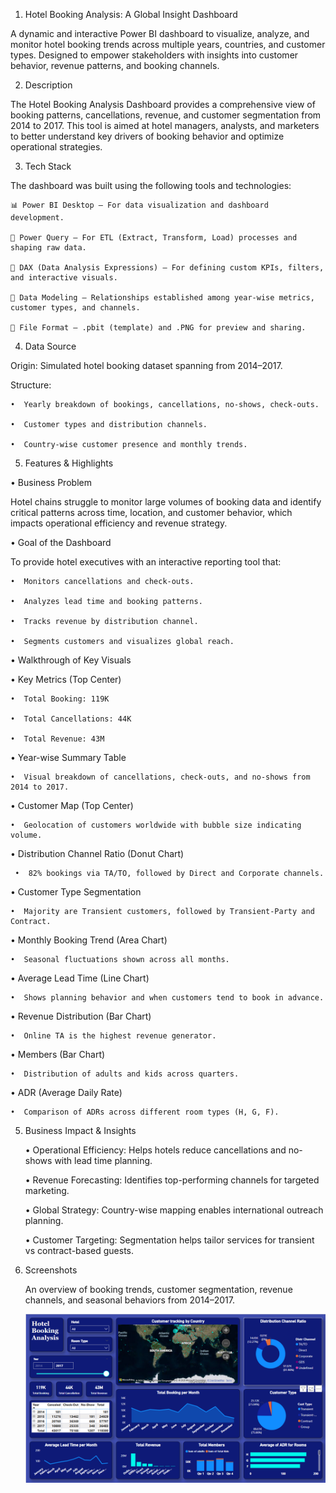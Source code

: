1.  Hotel Booking Analysis: A Global Insight Dashboard

  A dynamic and interactive Power BI dashboard to visualize, analyze, and monitor hotel booking trends across multiple years, countries, and customer types. Designed to empower stakeholders with insights into customer behavior, revenue patterns, and booking channels.
  

2.  Description
   
   The Hotel Booking Analysis Dashboard provides a comprehensive view of booking patterns, cancellations, revenue, and customer segmentation from 2014 to 2017. This tool is aimed at hotel managers, analysts, and marketers to better understand key drivers of booking behavior and optimize operational strategies.
   

3.  Tech Stack

   The dashboard was built using the following tools and technologies:

    📊 Power BI Desktop – For data visualization and dashboard development.

    🔄 Power Query – For ETL (Extract, Transform, Load) processes and shaping raw data.

    📐 DAX (Data Analysis Expressions) – For defining custom KPIs, filters, and interactive visuals.

    🔗 Data Modeling – Relationships established among year-wise metrics, customer types, and channels.

    📁 File Format – .pbit (template) and .PNG for preview and sharing.
    

4.  Data Source
   
  Origin: Simulated hotel booking dataset spanning from 2014–2017.

  Structure:

    •  Yearly breakdown of bookings, cancellations, no-shows, check-outs.

    •  Customer types and distribution channels.

    •  Country-wise customer presence and monthly trends.
    

5.  Features & Highlights

  • Business Problem

  Hotel chains struggle to monitor large volumes of booking data and identify critical patterns across time, location, and customer behavior, which impacts   operational efficiency and revenue strategy.

  • Goal of the Dashboard

  To provide hotel executives with an interactive reporting tool that:

    •  Monitors cancellations and check-outs.

    •  Analyzes lead time and booking patterns.

    •  Tracks revenue by distribution channel.

    •  Segments customers and visualizes global reach.

  • Walkthrough of Key Visuals

  •  Key Metrics (Top Center)

    •  Total Booking: 119K

    •  Total Cancellations: 44K

    •  Total Revenue: 43M

  •  Year-wise Summary Table

    •  Visual breakdown of cancellations, check-outs, and no-shows from 2014 to 2017.

  •  Customer Map (Top Center)

    •  Geolocation of customers worldwide with bubble size indicating volume.

  •  Distribution Channel Ratio (Donut Chart)

     •  82% bookings via TA/TO, followed by Direct and Corporate channels.

  •  Customer Type Segmentation

    •  Majority are Transient customers, followed by Transient-Party and Contract.

  •  Monthly Booking Trend (Area Chart)

    •  Seasonal fluctuations shown across all months.

  •  Average Lead Time (Line Chart)

    •  Shows planning behavior and when customers tend to book in advance.

  •  Revenue Distribution (Bar Chart)

    •  Online TA is the highest revenue generator.

  •  Members (Bar Chart)

    •  Distribution of adults and kids across quarters.

  •  ADR (Average Daily Rate)

    •  Comparison of ADRs across different room types (H, G, F).

5.  Business Impact & Insights

    •  Operational Efficiency: Helps hotels reduce cancellations and no-shows with lead time planning.

    •  Revenue Forecasting: Identifies top-performing channels for targeted marketing.

    •  Global Strategy: Country-wise mapping enables international outreach planning.

    •  Customer Targeting: Segmentation helps tailor services for transient vs contract-based guests.
  

6.  Screenshots

    An overview of booking trends, customer segmentation, revenue channels, and seasonal behaviors from 2014–2017.
    
    ![image alt](https://github.com/MohanS-2009/Hotel-Booking-Analysis-Dashboard/blob/main/Hotel%20Booking%20Analysis.PNG)
